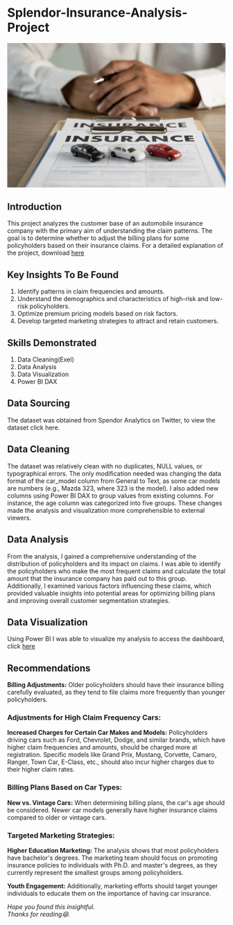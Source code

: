 # Splendor-Insurance-Analysis-Project
![](photo_2024-07-12_14-23-53.jpg)
## Introduction
This project analyzes the customer base of an automobile insurance company with the primary aim of understanding the claim patterns. The goal is to determine whether to adjust the billing plans for some policyholders based on their insurance claims.
For a detailed explanation of the project, download [here]()

## Key Insights To Be Found
1.	Identify patterns in claim frequencies and amounts.
2.	Understand the demographics and characteristics of high-risk and low-risk policyholders.
3.	Optimize premium pricing models based on risk factors.
4.	Develop targeted marketing strategies to attract and retain customers.

## Skills Demonstrated
1. Data Cleaning(Exel)
2. Data Analysis
3. Data Visualization
4. Power BI DAX

## Data Sourcing
The dataset was obtained from Spendor Analytics on Twitter, to view the dataset click here.

## Data Cleaning
The dataset was relatively clean with no duplicates, NULL values, or typographical errors. The only modification needed was changing the data format of the car_model column from General to Text, as some car models are numbers (e.g., Mazda 323, where 323 is the model). I also added new columns using Power BI DAX to group values from existing columns. For instance, the age column was categorized into five groups. These changes made the analysis and visualization more comprehensible to external viewers.

## Data Analysis
From the analysis, I gained a comprehensive understanding of the distribution of policyholders and its impact on claims. I was able to identify the policyholders who make the most frequent claims and calculate the total amount that the insurance company has paid out to this group.  
Additionally, I examined various factors influencing these claims, which provided valuable insights into potential areas for optimizing billing plans and improving overall customer segmentation strategies.

## Data Visualization
Using Power BI I was able to visualize my analysis to access the dashboard, click [here]()

## Recommendations
**Billing Adjustments:** 
Older policyholders should have their insurance billing carefully evaluated, as they tend to file claims more frequently than younger policyholders.

### Adjustments for High Claim Frequency Cars:
**Increased Charges for Certain Car Makes and Models:** 
Policyholders driving cars such as Ford, Chevrolet, Dodge, and similar brands, which have higher claim frequencies and amounts, should be charged more at registration. Specific models like Grand Prix, Mustang, Corvette, Camaro, Ranger, Town Car, E-Class, etc., should also incur higher charges due to their higher claim rates.

### Billing Plans Based on Car Types:
**New vs. Vintage Cars:** 
When determining billing plans, the car's age should be considered. Newer car models generally have higher insurance claims compared to older or vintage cars.

### Targeted Marketing Strategies:
**Higher Education Marketing:** 
The analysis shows that most policyholders have bachelor's degrees. The marketing team should focus on promoting insurance policies to individuals with Ph.D. and master's degrees, as they currently represent the smallest groups among policyholders.

**Youth Engagement:** 
Additionally, marketing efforts should target younger individuals to educate them on the importance of having car insurance.  

 _Hope you found this insightful._  
  _Thanks for reading😄._



